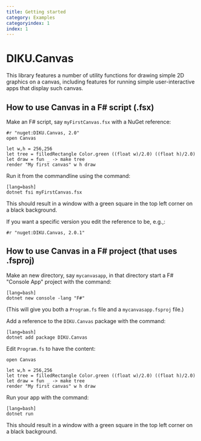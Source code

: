 ```yaml
---
title: Getting started
category: Examples
categoryindex: 1
index: 1
---
```


# DIKU.Canvas

This library features a number of utility functions for drawing simple
2D graphics on a canvas, including features for running simple
user-interactive apps that display such canvas.


## How to use Canvas in a F# script (.fsx)

Make an F# script, say `myFirstCanvas.fsx` with a NuGet reference:

    #r "nuget:DIKU.Canvas, 2.0"
    open Canvas

    let w,h = 256,256
    let tree = filledRectangle Color.green ((float w)/2.0) ((float h)/2.0)
    let draw = fun _ -> make tree
    render "My first canvas" w h draw

Run it from the commandline using the command:

    [lang=bash]
    dotnet fsi myFirstCanvas.fsx

This should result in a window with a green square in the top left corner on a black background.

If you want a specific version you edit the reference to be, e.g.,:

    #r "nuget:DIKU.Canvas, 2.0.1"


## How to use Canvas in a F# project (that uses .fsproj)

Make an new directory, say `mycanvasapp`, in that directory start a F#
"Console App" project with the command:

    [lang=bash]
    dotnet new console -lang "F#"

(This will give you both a `Program.fs` file and a `mycanvasapp.fsproj` file.)

Add a reference to the `DIKU.Canvas` package with the command:

    [lang=bash]
    dotnet add package DIKU.Canvas

Edit `Program.fs` to have the content:

    open Canvas

    let w,h = 256,256
    let tree = filledRectangle Color.green ((float w)/2.0) ((float h)/2.0)
    let draw = fun _ -> make tree
    render "My first canvas" w h draw

Run your app with the command:

    [lang=bash]
    dotnet run

This should result in a window with a green square in the top left corner on a black background.
